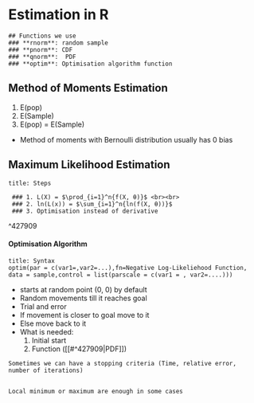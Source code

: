 # Estimation in R  
```ad-tldr
## Functions we use
### **rnorm**: random sample
### **pnorm**: CDF
### **qnorm**:  PDF
### **optim**: Optimisation algorithm function

```
## Method of Moments Estimation
1. E(pop)
2. E(Sample)
3. E(pop) = E(Sample)
-  Method of moments with Bernoulli distribution usually has 0 bias
## Maximum Likelihood Estimation
```ad-hint
title: Steps

 ### 1. L(X) = $\prod_{i=1}^n{f(X, θ)}$ <br><br>
 ### 2. ln(L(x)) = $\sum_{i=1}^n{ln(f(X, θ))}$
 ### 3. Optimisation instead of derivative
```

^427909

#### Optimisation Algorithm
```ad-important
title: Syntax
optim(par = c(var1=,var2=...),fn=Negative Log-Likeliehood Function, data = sample,control = list(parscale = c(var1 = , var2=....)))
```
- starts at random point (0, 0) by default
- Random movements till it reaches goal
- Trial and error
- If movement is closer to goal move to it
- Else move back to it
- What is needed:
  1. Initial start
  2. Function ([[#^427909|PDF]])

```ad-info
Sometimes we can have a stopping criteria (Time, relative error, number of iterations)


Local minimum or maximum are enough in some cases
```
